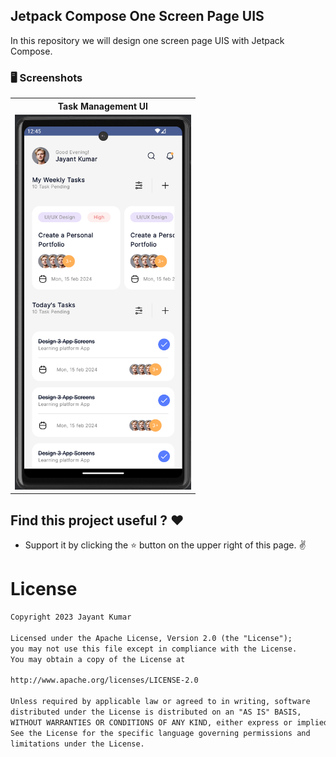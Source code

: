## Jetpack Compose One Screen Page UIS

<p> In this repository we will design one screen page UIS with Jetpack Compose.</p>

### 🖥️ Screenshots
<table style="width:100%">
  <tr>
    <th>Task Management UI</th>
  </tr>
  <tr>
    <td><img src="screenshots/taskManagement.png" height="600" alt="task_management"/></td>
  </tr>
</table>

## Find this project useful ? ❤️

- Support it by clicking the ⭐️ button on the upper right of this page. ✌️

# License

```markdown
Copyright 2023 Jayant Kumar

Licensed under the Apache License, Version 2.0 (the "License");
you may not use this file except in compliance with the License.
You may obtain a copy of the License at

http://www.apache.org/licenses/LICENSE-2.0

Unless required by applicable law or agreed to in writing, software
distributed under the License is distributed on an "AS IS" BASIS,
WITHOUT WARRANTIES OR CONDITIONS OF ANY KIND, either express or implied.
See the License for the specific language governing permissions and
limitations under the License.
```
